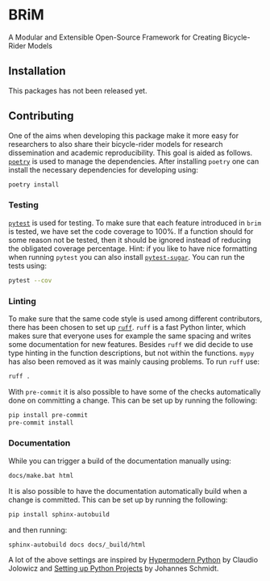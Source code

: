 # BRiM
A Modular and Extensible Open-Source Framework for Creating Bicycle-Rider Models

## Installation
This packages has not been released yet.

## Contributing
One of the aims when developing this package make it more easy for researchers to also
share their bicycle-rider models for research dissemination and academic
reproducibility. This goal is aided as follows. [`poetry`](https://python-poetry.org/)
is used to manage the dependencies. After installing `poetry` one can install the
necessary dependencies for developing using:
```bash
poetry install
```
### Testing
[`pytest`](https://docs.pytest.org) is used for testing. To make sure that each feature
introduced in `brim` is tested, we have set the code coverage to 100%. If a function
should for some reason not be tested, then it should be ignored instead of reducing the
obligated coverage percentage. Hint: if you like to have nice formatting when running
`pytest` you can also install [`pytest-sugar`](https://github.com/Teemu/pytest-sugar).
You can run the tests using:
```bash
pytest --cov
```

### Linting
To make sure that the same code style is used among different contributors, there has
been chosen to set up [`ruff`](https://beta.ruff.rs). `ruff` is a fast Python linter,
which makes sure that everyone uses for example the same spacing and writes some
documentation for new features. Besides `ruff` we did decide to use type hinting in the
function descriptions, but not within the functions. `mypy` has also been removed as it
was mainly causing problems. To run `ruff` use:
```bash
ruff .
```
With `pre-commit` it is also possible to have some of the checks automatically done on
committing a change. This can be set up by running the following:
```bash
pip install pre-commit
pre-commit install
```

### Documentation
While you can trigger a build of the documentation manually using:
```bash
docs/make.bat html
```
It is also possible to have the documentation automatically build when a change is
committed. This can be set up by running the following:
```bash
pip install sphinx-autobuild
```
and then running:
```bash
sphinx-autobuild docs docs/_build/html
```

A lot of the above settings are inspired by [Hypermodern Python][1] by Claudio Jolowicz
and [Setting up Python Projects][2] by Johannes Schmidt.

[1]: https://cjolowicz.github.io/posts/hypermodern-python-01-setup/
[2]: https://johschmidt42.medium.com/setting-up-python-projects-part-i-408603868c08
